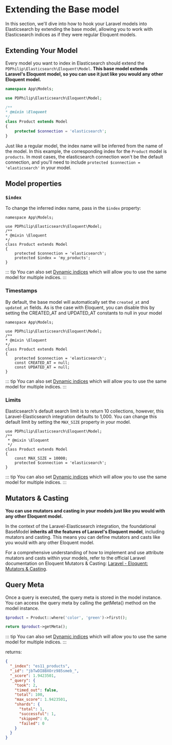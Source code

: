 # Extending the Base model

In this section, we'll dive into how to hook your Laravel models into Elasticsearch by extending the base model, allowing you to work with Elasticsearch indices as if they were regular Eloquent models.

## Extending Your Model

Every model you want to index in Elasticsearch should extend the `PDPhilip\Elasticsearch\Eloquent\Model`. **This base model extends Laravel's Eloquent model, so you can use it just like you would any other Eloquent model.**

```php
namespace App\Models;

use PDPhilip\Elasticsearch\Eloquent\Model;

/**
* @mixin \Eloquent
*/
class Product extends Model
{
    protected $connection = 'elasticsearch';
}
```

Just like a regular model, the index name will be inferred from the name of the model. In this example, the corresponding index for the `Product` model is `products`. In most cases, the elasticsearch connection won't be the default connection, and you'll need to include `protected $connection = 'elasticsearch'` in your model.

## Model properties

### `$index`

To change the inferred index name, pass in the `$index` property:

```php{10}
namespace App\Models;

use PDPhilip\Elasticsearch\Eloquent\Model;
/**
* @mixin \Eloquent
*/
class Product extends Model
{
    protected $connection = 'elasticsearch';
    protected $index = 'my_products';
}
```

::: tip You can also set [Dynamic indices](/eloquent/dynamic-indices) which will allow you to use the same model for multiple indices.
:::

### Timestamps

By default, the base model will automatically set the `created_at` and `updated_at` fields. As is the case with Eloquent, you can disable this by setting the CREATED_AT and UPDATED_AT constants to null in your model

```php{10-11}
namespace App\Models;

use PDPhilip\Elasticsearch\Eloquent\Model;
/**
* @mixin \Eloquent
*/
class Product extends Model
{
    protected $connection = 'elasticsearch';
    const CREATED_AT = null;
    const UPDATED_AT = null;
}

```

::: tip You can also set [Dynamic indices](/eloquent/dynamic-indices) which will allow you to use the same model for multiple indices.
:::

### Limits

Elasticsearch's default search limit is to return 10 collections, however, this Laravel-Elasticsearch integration defaults to 1,000. You can change this default limit by setting the `MAX_SIZE` property in your model.

```php{7}
use PDPhilip\Elasticsearch\Eloquent\Model;
/**
 * @mixin \Eloquent
 */
class Product extends Model
{
    const MAX_SIZE = 10000;
    protected $connection = 'elasticsearch';
}
```

::: tip You can also set [Dynamic indices](/eloquent/dynamic-indices) which will allow you to use the same model for multiple indices.
:::

## Mutators & Casting

**You can use mutators and casting in your models just like you would with any other Eloquent model.**

In the context of the Laravel-Elasticsearch integration, the foundational BaseModel **inherits all the features of Laravel's Eloquent model**, including mutators and casting. This means you can define mutators and casts like you would with any other Eloquent model.

For a comprehensive understanding of how to implement and use attribute mutators and casts within your models, refer to the official Laravel documentation on Eloquent Mutators & Casting: [Laravel - Eloquent: Mutators & Casting](https://laravel.com/docs/11.x/eloquent-mutators).

## Query Meta

Once a query is executed, the query meta is stored in the model instance. You can access the query meta by calling the getMeta() method on the model instance.

```php
$product = Product::where('color', 'green')->first();

return $product->getMeta();
```

::: tip You can also set [Dynamic indices](/eloquent/dynamic-indices) which will allow you to use the same model for multiple indices.
:::

returns:

```json
{
  "_index": "es11_products",
  "_id": "jbTwDI8BXOrz985smeb_",
  "_score": 1.9423501,
  "_query": {
    "took": 2,
    "timed_out": false,
    "total": 100,
    "max_score": 1.9423501,
    "shards": {
      "total": 1,
      "successful": 1,
      "skipped": 0,
      "failed": 0
    }
  }
}
```

